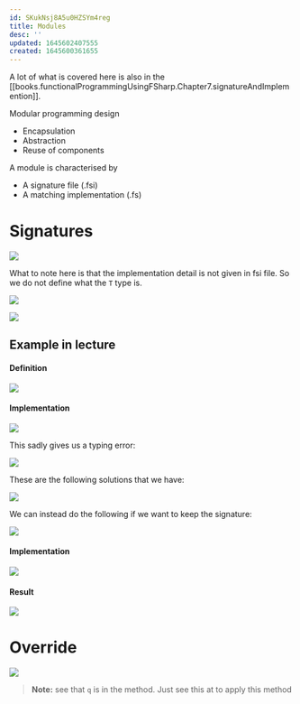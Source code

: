 ```yaml
---
id: SKukNsj8A5u0HZSYm4reg
title: Modules
desc: ''
updated: 1645602407555
created: 1645600361655
---
```

A lot of what is covered here is also in the [[books.functionalProgrammingUsingFSharp.Chapter7.signatureAndImplemention]].

Modular programming design 
- Encapsulation
- Abstraction
- Reuse of components

A module is characterised by 
- A signature file (.fsi)
- A matching implementation (.fs)

# Signatures
![](/assets/images/2022-02-23-08-15-20.png)

What to note here is that the implementation detail is not given in fsi file. So we do not define what the `T` type is.

![](/assets/images/2022-02-23-08-18-15.png)

![](/assets/images/2022-02-23-08-18-30.png)

## Example in lecture

#### Definition
![](/assets/images/2022-02-23-08-38-12.png)

#### Implementation
![](/assets/images/2022-02-23-08-38-31.png)

This sadly gives us a typing error:

![](/assets/images/2022-02-23-08-38-57.png)

These are the following solutions that we have:

![](/assets/images/2022-02-23-08-39-27.png)

We can instead do the following if we want to keep the signature:

![](/assets/images/2022-02-23-08-40-15.png)

#### Implementation
![](/assets/images/2022-02-23-08-40-45.png)

#### Result
![](/assets/images/2022-02-23-08-41-10.png)

# Override
![](/assets/images/2022-02-23-08-45-43.png)

>**Note:** see that `q` is in the method. Just see this at to apply this method